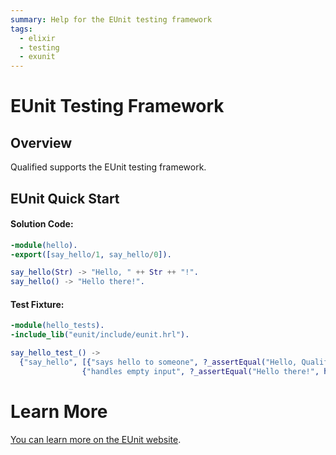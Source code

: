 ```yaml
---
summary: Help for the EUnit testing framework
tags:
  - elixir
  - testing
  - exunit
---
```


# EUnit Testing Framework

## Overview

Qualified supports the EUnit testing framework.

## EUnit Quick Start

#### Solution Code:

```erlang
-module(hello).
-export([say_hello/1, say_hello/0]).

say_hello(Str) -> "Hello, " ++ Str ++ "!".
say_hello() -> "Hello there!".
```

#### Test Fixture:

```erlang
-module(hello_tests).
-include_lib("eunit/include/eunit.hrl").

say_hello_test_() ->
  {"say_hello", [{"says hello to someone", ?_assertEqual("Hello, Qualified!", hello:say_hello("Qualified"))},
                {"handles empty input", ?_assertEqual("Hello there!", hello:say_hello())}] }.
```

# Learn More

[You can learn more on the EUnit website](http://erlang.org/doc/man/eunit.html).
